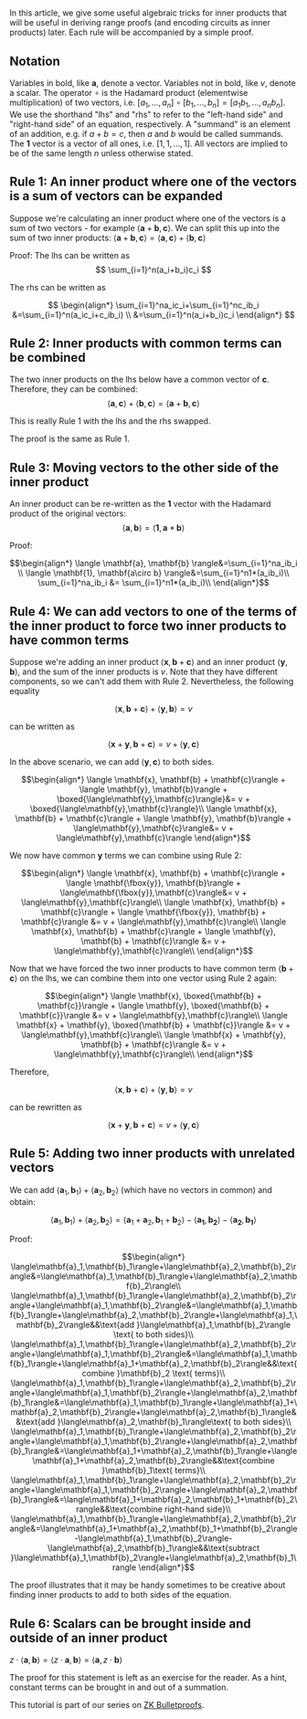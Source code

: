 # 



In this article, we give some useful algebraic tricks for inner products that will be useful in deriving range proofs (and encoding circuits as inner products) later. Each rule will be accompanied by a simple proof.

## Notation
Variables in bold, like $\mathbf{a}$, denote a vector. Variables not in bold, like $v$, denote a scalar. The operator $\circ$ is the Hadamard product (elementwise multiplication) of two vectors, i.e. $[a_1, \dots, a_n]\circ[b_1, \dots, b_n] = [a_1b_1, \dots, a_nb_n]$. We use the shorthand "lhs" and "rhs" to refer to the "left-hand side" and "right-hand side" of an equation, respectively. A "summand" is an element of an addition, e.g. if $a + b = c$, then $a$ and $b$ would be called summands. The $\mathbf{1}$ vector is a vector of all ones, i.e. $[1, 1, \dots, 1]$. All vectors are implied to be of the same length $n$ unless otherwise stated.

## Rule 1: An inner product where one of the vectors is a sum of vectors can be expanded
Suppose we're calculating an inner product where one of the vectors is a sum of two vectors - for example $\langle\mathbf{a} + \mathbf{b}, \mathbf{c}\rangle$. We can split this up into the sum of two inner products:
$\langle \mathbf{a} + \mathbf{b}, \mathbf{c} \rangle = \langle \mathbf{a}, \mathbf{c}\rangle + \langle \mathbf{b}, \mathbf{c} \rangle$

Proof:
The lhs can be written as
$$
\sum_{i=1}^n(a_i+b_i)c_i
$$

The rhs can be written as

$$
\begin{align*}
\sum_{i=1}^na_ic_i+\sum_{i=1}^nc_ib_i &=\sum_{i=1}^n(a_ic_i+c_ib_i) \\
&=\sum_{i=1}^n(a_i+b_i)c_i
\end{align*}
$$

## Rule 2: Inner products with common terms can be combined
The two inner products on the lhs below have a common vector of $\mathbf{c}$. Therefore, they can be combined:
$$\langle \mathbf{a}, \mathbf{c}\rangle + \langle \mathbf{b}, \mathbf{c} \rangle = \langle \mathbf{a} + \mathbf{b}, \mathbf{c} \rangle$$

This is really Rule 1 with the lhs and the rhs swapped.

The proof is the same as Rule 1.

## Rule 3: Moving vectors to the other side of the inner product
An inner product can be re-written as the $\mathbf{1}$ vector with the Hadamard product of the original vectors:
$$\langle \mathbf{a}, \mathbf{b} \rangle= \langle \mathbf{1}, \mathbf{a\circ b} \rangle$$

Proof:

$$\begin{align*}
\langle \mathbf{a}, \mathbf{b} \rangle&=\sum_{i=1}^na_ib_i \\
\langle \mathbf{1}, \mathbf{a\circ b} \rangle&=\sum_{i=1}^n1*(a_ib_i)\\
\sum_{i=1}^na_ib_i &= \sum_{i=1}^n1*(a_ib_i)\\
\end{align*}$$

## Rule 4: We can add vectors to one of the terms of the inner product to force two inner products to have common terms

Suppose we're adding an inner product $\langle\mathbf{x}, \mathbf{b}+\mathbf{c}\rangle$ and an inner product $\langle\mathbf{y}, \mathbf{b}\rangle$, and the sum of the inner products is $v$. Note that they have different components, so we can't add them with Rule 2. Nevertheless, the following equality

$$\langle \mathbf{x}, \mathbf{b} + \mathbf{c}\rangle + \langle \mathbf{y}, \mathbf{b}\rangle = v$$

can be written as

$$\langle \mathbf{x} + \mathbf{y}, \mathbf{b} + \mathbf{c}\rangle = v + \langle\mathbf{y},\mathbf{c}\rangle$$

In the above scenario, we can add $\langle\mathbf{y},\mathbf{c}\rangle$ to both sides.

$$\begin{align*}
\langle \mathbf{x}, \mathbf{b} + \mathbf{c}\rangle + \langle \mathbf{y}, \mathbf{b}\rangle + \boxed{\langle\mathbf{y},\mathbf{c}\rangle}&= v + \boxed{\langle\mathbf{y},\mathbf{c}\rangle}\\
\langle \mathbf{x}, \mathbf{b} + \mathbf{c}\rangle + \langle \mathbf{y}, \mathbf{b}\rangle + \langle\mathbf{y},\mathbf{c}\rangle&= v + \langle\mathbf{y},\mathbf{c}\rangle
\end{align*}$$

We now have common $\mathbf{y}$ terms we can combine using Rule 2:

$$\begin{align*}
\langle \mathbf{x}, \mathbf{b} + \mathbf{c}\rangle + \langle \mathbf{\fbox{y}}, \mathbf{b}\rangle + \langle\mathbf{\fbox{y}},\mathbf{c}\rangle&= v + \langle\mathbf{y},\mathbf{c}\rangle\\
\langle \mathbf{x}, \mathbf{b} + \mathbf{c}\rangle + \langle \mathbf{\fbox{y}}, \mathbf{b} + \mathbf{c}\rangle &= v + \langle\mathbf{y},\mathbf{c}\rangle\\
\langle \mathbf{x}, \mathbf{b} + \mathbf{c}\rangle + \langle \mathbf{y}, \mathbf{b} + \mathbf{c}\rangle &= v + \langle\mathbf{y},\mathbf{c}\rangle\\
\end{align*}$$

Now that we have forced the two inner products to have common term $\langle \mathbf{b} + \mathbf{c} \rangle$ on the lhs, we can combine them into one vector using Rule 2 again:

$$\begin{align*}
\langle \mathbf{x}, \boxed{\mathbf{b} + \mathbf{c}}\rangle + \langle \mathbf{y}, \boxed{\mathbf{b} + \mathbf{c}}\rangle &= v + \langle\mathbf{y},\mathbf{c}\rangle\\
\langle \mathbf{x} + \mathbf{y}, \boxed{\mathbf{b} + \mathbf{c}}\rangle &= v + \langle\mathbf{y},\mathbf{c}\rangle\\
\langle \mathbf{x} + \mathbf{y}, \mathbf{b} + \mathbf{c}\rangle &= v + \langle\mathbf{y},\mathbf{c}\rangle\\
\end{align*}$$

Therefore,

$$\langle \mathbf{x}, \mathbf{b} + \mathbf{c}\rangle + \langle \mathbf{y}, \mathbf{b}\rangle = v$$

can be rewritten as 

$$\langle \mathbf{x} + \mathbf{y}, \mathbf{b} + \mathbf{c}\rangle = v + \langle\mathbf{y},\mathbf{c}\rangle$$

## Rule 5: Adding two inner products with unrelated vectors
We can add $\langle\mathbf{a}_1,\mathbf{b}_1\rangle+\langle\mathbf{a}_2,\mathbf{b}_2\rangle$ (which have no vectors in common) and obtain:

$$\langle\mathbf{a}_1,\mathbf{b}_1\rangle+\langle\mathbf{a}_2,\mathbf{b}_2\rangle=\langle\mathbf{a}_1+\mathbf{a}_2,\mathbf{b}_1+\mathbf{b}_2\rangle-\langle\mathbf{a_1},\mathbf{b_2}\rangle-\langle\mathbf{a_2},\mathbf{b_1}\rangle$$

Proof:

$$\begin{align*}
\langle\mathbf{a}_1,\mathbf{b}_1\rangle+\langle\mathbf{a}_2,\mathbf{b}_2\rangle&=\langle\mathbf{a}_1,\mathbf{b}_1\rangle+\langle\mathbf{a}_2,\mathbf{b}_2\rangle\\
\langle\mathbf{a}_1,\mathbf{b}_1\rangle+\langle\mathbf{a}_2,\mathbf{b}_2\rangle+\langle\mathbf{a}_1,\mathbf{b}_2\rangle&=\langle\mathbf{a}_1,\mathbf{b}_1\rangle+\langle\mathbf{a}_2,\mathbf{b}_2\rangle+\langle\mathbf{a}_1,\mathbf{b}_2\rangle&&\text{add }\langle\mathbf{a}_1,\mathbf{b}_2\rangle \text{ to both sides}\\
\langle\mathbf{a}_1,\mathbf{b}_1\rangle+\langle\mathbf{a}_2,\mathbf{b}_2\rangle+\langle\mathbf{a}_1,\mathbf{b}_2\rangle&=\langle\mathbf{a}_1,\mathbf{b}_1\rangle+\langle\mathbf{a}_1+\mathbf{a}_2,\mathbf{b}_2\rangle&&\text{combine }\mathbf{b}_2 \text{ terms}\\
\langle\mathbf{a}_1,\mathbf{b}_1\rangle+\langle\mathbf{a}_2,\mathbf{b}_2\rangle+\langle\mathbf{a}_1,\mathbf{b}_2\rangle+\langle\mathbf{a}_2,\mathbf{b}_1\rangle&=\langle\mathbf{a}_1,\mathbf{b}_1\rangle+\langle\mathbf{a}_1+\mathbf{a}_2,\mathbf{b}_2\rangle+\langle\mathbf{a}_2,\mathbf{b}_1\rangle&&\text{add }\langle\mathbf{a}_2,\mathbf{b}_1\rangle\text{ to both sides}\\
\langle\mathbf{a}_1,\mathbf{b}_1\rangle+\langle\mathbf{a}_2,\mathbf{b}_2\rangle+\langle\mathbf{a}_1,\mathbf{b}_2\rangle+\langle\mathbf{a}_2,\mathbf{b}_1\rangle&=\langle\mathbf{a}_1+\mathbf{a}_2,\mathbf{b}_1\rangle+\langle\mathbf{a}_1+\mathbf{a}_2,\mathbf{b}_2\rangle&&\text{combine }\mathbf{b}_1\text{ terms}\\
\langle\mathbf{a}_1,\mathbf{b}_1\rangle+\langle\mathbf{a}_2,\mathbf{b}_2\rangle+\langle\mathbf{a}_1,\mathbf{b}_2\rangle+\langle\mathbf{a}_2,\mathbf{b}_1\rangle&=\langle\mathbf{a}_1+\mathbf{a}_2,\mathbf{b}_1+\mathbf{b}_2\rangle&&\text{combine right-hand side}\\
\langle\mathbf{a}_1,\mathbf{b}_1\rangle+\langle\mathbf{a}_2,\mathbf{b}_2\rangle&=\langle\mathbf{a}_1+\mathbf{a}_2,\mathbf{b}_1+\mathbf{b}_2\rangle-\langle\mathbf{a}_1,\mathbf{b}_2\rangle-\langle\mathbf{a}_2,\mathbf{b}_1\rangle&&\text{subtract }\langle\mathbf{a}_1,\mathbf{b}_2\rangle+\langle\mathbf{a}_2,\mathbf{b}_1\rangle
\end{align*}$$

The proof illustrates that it may be handy sometimes to be creative about finding inner products to add to both sides of the equation.

## Rule 6: Scalars can be brought inside and outside of an inner product
$z\cdot\langle\mathbf{a},\mathbf{b}\rangle = \langle z\cdot\mathbf{a},\mathbf{b}\rangle = \langle\mathbf{a},z\cdot\mathbf{b}\rangle$

The proof for this statement is left as an exercise for the reader. As a hint, constant terms can be brought in and out of a summation.

This tutorial is part of our series on [ZK Bulletproofs](rareskills.io/post/bulletproofs-zk).
